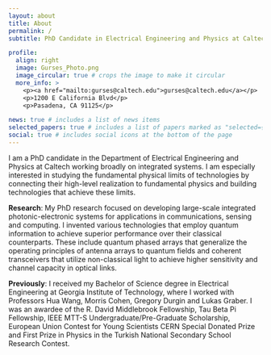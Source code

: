```yaml
---
layout: about
title: About
permalink: /
subtitle: PhD Candidate in Electrical Engineering and Physics at Caltech

profile:
  align: right
  image: Gurses_Photo.png
  image_circular: true # crops the image to make it circular
  more_info: >
    <p><a href="mailto:gurses@caltech.edu">gurses@caltech.edu</a></p>
    <p>1200 E California Blvd</p>
    <p>Pasadena, CA 91125</p>

news: true # includes a list of news items
selected_papers: true # includes a list of papers marked as "selected={true}"
social: true # includes social icons at the bottom of the page
---
```


I am a PhD candidate in the Department of Electrical Engineering and Physics at Caltech working broadly on integrated systems. I am especially interested in studying the fundamental physical limits of technologies by connecting their high-level realization to fundamental physics and building technologies that achieve these limits.

<b>Research</b>: My PhD research focused on developing large-scale integrated photonic-electronic systems for applications in communications, sensing and computing. I invented various technologies that employ quantum information to achieve superior performance over their classical counterparts. These include quantum phased arrays that generalize the operating principles of antenna arrays to quantum fields and coherent transceivers that utilize non-classical light to achieve higher sensitivity and channel capacity in optical links.

<b>Previously</b>: I received my Bachelor of Science degree in Electrical Engineering at Georgia Institute of Technology, where I worked with Professors Hua Wang, Morris Cohen, Gregory Durgin and Lukas Graber. I was an awardee of the R. David Middlebrook Fellowship, Tau Beta Pi Fellowship, IEEE MTT-S Undergraduate/Pre-Graduate Scholarship, European Union Contest for Young Scientists CERN Special Donated Prize and First Prize in Physics in the Turkish National Secondary School Research Contest.
